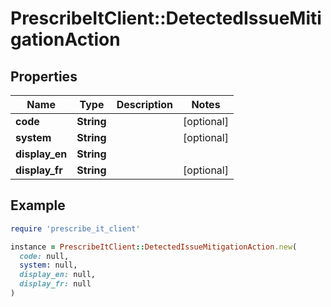 # PrescribeItClient::DetectedIssueMitigationAction

## Properties

| Name | Type | Description | Notes |
| ---- | ---- | ----------- | ----- |
| **code** | **String** |  | [optional] |
| **system** | **String** |  | [optional] |
| **display_en** | **String** |  |  |
| **display_fr** | **String** |  | [optional] |

## Example

```ruby
require 'prescribe_it_client'

instance = PrescribeItClient::DetectedIssueMitigationAction.new(
  code: null,
  system: null,
  display_en: null,
  display_fr: null
)
```

